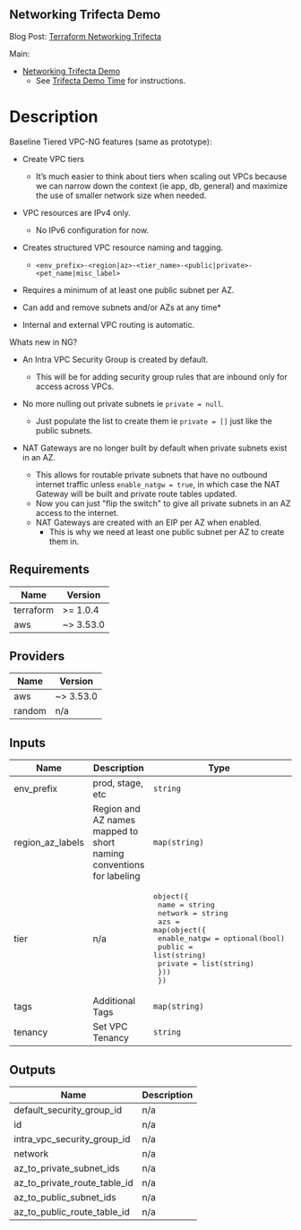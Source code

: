 ## Networking Trifecta Demo
Blog Post:
[Terraform Networking Trifecta ](https://jq1.io/posts/tnt/)

Main:
- [Networking Trifecta Demo](https://github.com/JudeQuintana/terraform-main/tree/main/networking_trifecta_demo)
  - See [Trifecta Demo Time](https://jq1.io/posts/tnt/#trifecta-demo-time) for instructions.

# Description
Baseline Tiered VPC-NG features (same as prototype):

- Create VPC tiers
  - It’s much easier to think about tiers when scaling out VPCs because we can narrow down the context (ie app, db, general) and maximize the use of smaller network size when needed.

- VPC resources are IPv4 only.
  - No IPv6 configuration for now.

- Creates structured VPC resource naming and tagging.
  - `<env_prefix>-<region|az>-<tier_name>-<public|private>-<pet_name|misc_label>`

- Requires a minimum of at least one public subnet per AZ.

- Can add and remove subnets and/or AZs at any time*

- Internal and external VPC routing is automatic.

Whats new in NG?

- An Intra VPC Security Group is created by default.
  - This will be for adding security group rules that are inbound only
    for access across VPCs.

- No more nulling out private subnets ie `private = null`.
  - Just populate the list to create them ie `private = []` just like
  the public subnets.

- NAT Gateways are no longer built by default when private subnets exist in an AZ.
  - This allows for routable private subnets that have no outbound internet traffic unless `enable_natgw = true`, in which case the NAT Gateway will be built and private route tables updated.
  - Now you can just "flip the switch" to give all private
 subnets in an AZ access to the internet.
  - NAT Gateways are created with an EIP per AZ when enabled.
    - This is why we need at least one public subnet per AZ to create them in.

## Requirements

| Name | Version |
|------|---------|
| terraform | >= 1.0.4 |
| aws | ~> 3.53.0 |

## Providers

| Name | Version |
|------|---------|
| aws | ~> 3.53.0 |
| random | n/a |

## Inputs

| Name | Description | Type | Default | Required |
|------|-------------|------|---------|:--------:|
| env\_prefix | prod, stage, etc | `string` | n/a | yes |
| region\_az\_labels | Region and AZ names mapped to short naming conventions for labeling | `map(string)` | n/a | yes |
| tier | n/a | <pre>object({<br>    name    = string<br>    network = string<br>    azs = map(object({<br>      enable_natgw = optional(bool)<br>      public       = list(string)<br>      private      = list(string)<br>    }))<br>  })</pre> | n/a | yes |
| tags | Additional Tags | `map(string)` | `{}` | no |
| tenancy | Set VPC Tenancy | `string` | `"default"` | no |

## Outputs

| Name | Description |
|------|-------------|
| default\_security\_group\_id | n/a |
| id | n/a |
| intra\_vpc\_security\_group\_id | n/a |
| network | n/a |
| az\_to\_private\_subnet\_ids | n/a |
| az\_to\_private\_route\_table\_id | n/a |
| az\_to\_public\_subnet\_ids | n/a |
| az\_to\_public\_route\_table\_id | n/a |
